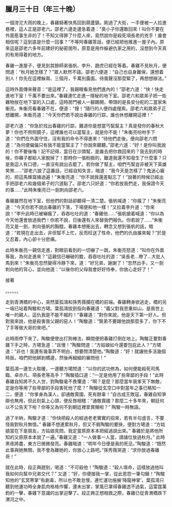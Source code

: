 臘月三十日（年三十晚）
----------------------

一個滂沱大雨的晚上，春雞騎著快馬回到葫蘆鎮。剛過了大街，一手便被一人拉進巷裡，這人正是邵老六。邵老六邊走邊急着道：“臭小子你還敢回來！叫你不要在外面惹事生非的了！不知又得罪了什麼人來，竟然說你是殺死項長老的兇手！誰會相信呢？這到底是什麼一回事？”不等阿春雞答話，便已經把他推進一屋子內。原來這是邵老六多年前建好的秘密居所，原意是用作躲避仇家之用的，沒想到今天真的有用得着的地方。

春雞一進屋子，便見到其餘師弟張帆、李升、趙虎已經在等着。春雞不見秋月，便問道：“秋月她怎樣了？”眾人默然不語。邵老六便道：“自己也自身難保，還想着別人！你先在這裡躲兩、三個月，千萬別露面。待風聲沒那麼緊了，再想想辦法。”

這時外面傳來聲音：“是這裡了，我親眼看見他們進內的！”邵老六道：“快！快走進地下室！千萬不要出來。”春雞連忙走進一隱秘的地下室。邵老六和眾弟子把一些雜物放在地下室的入口處，這時房門被人一腳踢開，帶頭的是長安分舵的二當家朱衡亮。朱衡亮看春雞不在，便道：“搜！”隨行的人便四處搜索。邵老六和眾弟子正想離開，朱衡亮道：“今天你們若不說出春雞的行踪，誰也休想離開這裡！”

邵老六道：“你急於找出春雞的行踪，難道你是想當丐幫幫主？真是發你的春秋大夢！你也不照照鏡子，這裡誰也可以當幫主，就是你不能！”朱衡亮吩咐手下道：“你們在外面守住，沒有我的命令不得進來！”待他們走後，便向邵老六問道：“為何便偏偏只有我不能當幫主了？你說來聽聽。”邵老六道：“好！是你叫我說的！你不要後悔！記不記得，當日在沙頭幫，是誰去把你救回來的？我去到的時候，你褲子都給人家脫掉了！那時你一張粉臉的，難道我還不知發生了什麼事？只是我這人有口德，一直沒有說出去罷了。若你做了幫主，咱們丐幫豈非被天下英雄笑煞......”邵老六說了這番話，已經自知失言，暗道：“我今天是怎樣了？鬼迷心竅的，把這馬蜂窩捅過遍！”朱衡亮道：“你不說我還差點忘了！”說著的時候已經出手把邵老六和幾個弟子的穴道點了。邵老六只好道：“你若放我們走，我保證今天的事......"此時朱衡亮已一劍刺向邵老六。

春雞雖然在地下室，但他們的對話卻聽得一清二楚。張帆喊道：“你瘋了！”朱衡亮道：“今天你若不說出春雞的下落，下場便和他一樣！”又拉着李升道：“你來說！”李升此時已被嚇瘋了，吞吞吐吐的道：“春雞他......"張帆搶着喊道：“你以為今天他還會放過我們！你若不說，日後還有人來替我們報仇。你若說了......”朱衡亮又是一劍，刺向張帆的胸膛。春雞本想衝出去，轉念又想到張帆的話，暗道：“若現在走出去，非但幫不上忙，反而枉送了性命，他們的仇由誰來報？”於是又忍着，內心卻十分悲痛。

此時朱衡亮一親信走進，對眼前看到的一切嚇了一跳，朱衡亮怒道：“叫你在外面等我，為何走進來？”這親信已嚇破的膽，吞吞吐吐的道：“吳長老...帶了...大批人馬到來！”朱衡亮忽然變得冷靜下來，道：“好兄弟，謝謝了！”忽然出手，又一劍刺向他的背心，並向他道：“以後你的父母我會好好侍奉，你放心走好了！”

接著




。。。。。。

走到青渭橋的中心，突然葉孤鴻和孫秀薇攔在橋的前端。春雞轉身欲逃走，橋的另一端已站着陶駿和方珺。葉孤鴻拔劍指向春雞道：“義父對我恩重如山，是我世上唯一的親人，這仇我是不能不報的！”春雞道：“對你來說，他是天下第一好人。但對我來說，他是殺害我父親的惡人！”陶駿道：“賢弟不要跟他說那麼多了，你下不了手等做大哥的來吧。”

此時雨停下來了。陶駿便使出打狗棒法，瞬間便把春雞打倒在地上。陶駿正要對春雞下手之時，方珺急道：“且慢！”陶駿問道：“方姑娘如今還要包庇此人？”方珺道：“非也！我還有幾事弄不明白，想要問清楚他。”陶駿道：“好！就讓他多活幾個時辰。咱們把他綁到橋邊，然後再細細的審問他！”

葉孤鴻一邊生火取暖，一邊聽方珺問道：“以你的武功修為，如何便能殺死司馬臨、卓亦凡、項長老等高手？”陶駿插口道：“一定是他用了些卑鄙的手段！”此時春雞自知將不久人世，對陶駿毫不畏懼道：“啊？是麼？那麼當年我爹天下無敵，定是你等用了些卑鄙的手段害死他了麼？” 陶駿從玄空口中對當年之事已略知一二，便道：“你爹身為漢人，卻通敵賣國，死有餘辜！”自古成王敗寇，春雞自知爭辯也無用，但此刻氣上心頭，便反唇相稽：“通敵賣國？那麼二十多年來，朝廷何以不公告天下啦？你等又為何不到朝廷裡拿賞賜啦？” 陶駿一時無語。

過了半晌，陶駿才道：“你快把殺人的經過老老實實的招來，若有半句虛言，不要怪我對秋月無情。” 春雞不想連累秋月，但又不屑陶駿的要挾，便對方珺道：“方姑娘當在下是朋友，方姑娘見問，我定當原原本本把經過說出來。” 春雞於是將他所知的又原原本本說了一遍。”春雞又道：“一人做事一人當，請諸位放過秋月。” 此時黑夜將盡，東方已微微發亮。春雞暗道：“明年今日便是我的死忌。”陶駿道：“既然此事與她無關，我不會為難她的，你放心上路吧。”孫秀薇哭道：“求你放過春雞哥！”

就在此時，段正興趕到，喝道：“不可殺他！”陶駿道：“殺人填命，這樣放過他叫我如何向幫中兄弟交代？” 又道：“好，你便接我一掌，從此恩怨一筆勾銷！”陶駿知他的“玄冥寒掌”有劇毒，所以也不敢怠慢，連忙運功施展‘降龍神掌’。葉孤鴻只聽到他運功時全身肌肉格格作響，還未出掌，掌風已罩得春雞透不過氣，這雷霆萬鈞的一擊，春雞下意識的出掌迎擊了。段正興正想相救之際，春雞已從青渭橋跌下渭河之中。
